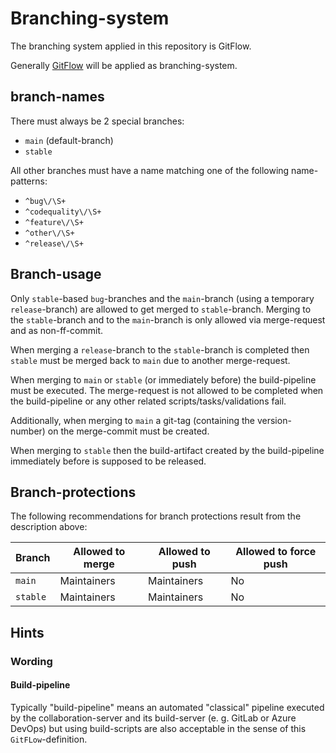 # Branching-system

The branching system applied in this repository is GitFlow.

Generally [GitFlow](https://nvie.com/posts/a-successful-git-branching-model/) will be applied as branching-system.

## branch-names

There must always be 2 special branches:

- `main` (default-branch)
- `stable`

All other branches must have a name matching one of the following name-patterns:

- `^bug\/\S+`
- `^codequality\/\S+`
- `^feature\/\S+`
- `^other\/\S+`
- `^release\/\S+`

## Branch-usage

Only `stable`-based `bug`-branches and the `main`-branch (using a temporary `release`-branch) are allowed to get merged to `stable`-branch. Merging to the `stable`-branch and to the `main`-branch is only allowed via merge-request and as non-ff-commit.

When merging a `release`-branch to the `stable`-branch is completed then `stable` must be merged back to `main` due to another merge-request.

When merging to `main` or `stable` (or immediately before) the build-pipeline must be executed. The merge-request is not allowed to be completed when the build-pipeline or any other related scripts/tasks/validations fail.

Additionally, when merging to `main` a git-tag (containing the version-number) on the merge-commit must be created.

When merging to `stable` then the build-artifact created by the build-pipeline immediately before is supposed to be released.

## Branch-protections

The following recommendations for branch protections result from the description above:

| Branch   | Allowed to merge         | Allowed to push | Allowed to force push  |
|----------|--------------------------|-----------------|------------------------|
| `main`   | Maintainers              | Maintainers     |           No           |
| `stable` | Maintainers              | Maintainers     |           No           |

## Hints

### Wording

#### Build-pipeline

Typically "build-pipeline" means an automated "classical" pipeline executed by the collaboration-server and its build-server (e. g. GitLab or Azure DevOps) but using build-scripts are also acceptable in the sense of this `GitFLow`-definition.
